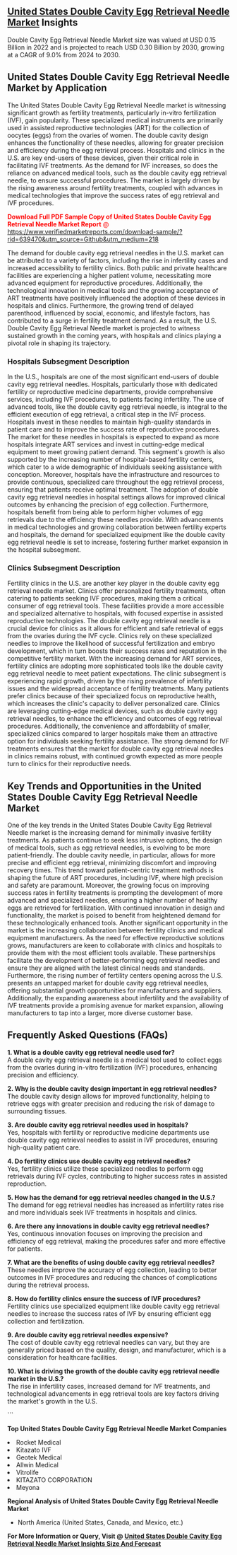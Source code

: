 <h2><a href="https://www.verifiedmarketreports.com/download-sample/?rid=639470&amp;utm_source=Github&amp;utm_medium=218" target="_blank">United States Double Cavity Egg Retrieval Needle Market</a> Insights</h2><p>Double Cavity Egg Retrieval Needle Market size was valued at USD 0.15 Billion in 2022 and is projected to reach USD 0.30 Billion by 2030, growing at a CAGR of 9.0% from 2024 to 2030.</p><p> <h2>United States Double Cavity Egg Retrieval Needle Market by Application</h2> <p>The United States Double Cavity Egg Retrieval Needle market is witnessing significant growth as fertility treatments, particularly in-vitro fertilization (IVF), gain popularity. These specialized medical instruments are primarily used in assisted reproductive technologies (ART) for the collection of oocytes (eggs) from the ovaries of women. The double cavity design enhances the functionality of these needles, allowing for greater precision and efficiency during the egg retrieval process. Hospitals and clinics in the U.S. are key end-users of these devices, given their critical role in facilitating IVF treatments. As the demand for IVF increases, so does the reliance on advanced medical tools, such as the double cavity egg retrieval needle, to ensure successful procedures. The market is largely driven by the rising awareness around fertility treatments, coupled with advances in medical technologies that improve the success rates of egg retrieval and IVF procedures. <p><span class=""><span style="color: #ff0000;"><strong>Download Full PDF Sample Copy of United States Double Cavity Egg Retrieval Needle Market Report</strong> @ </span><a href="https://www.verifiedmarketreports.com/download-sample/?rid=639470&amp;utm_source=Github&amp;utm_medium=218" target="_blank">https://www.verifiedmarketreports.com/download-sample/?rid=639470&amp;utm_source=Github&amp;utm_medium=218</a></span></p> The demand for double cavity egg retrieval needles in the U.S. market can be attributed to a variety of factors, including the rise in infertility cases and increased accessibility to fertility clinics. Both public and private healthcare facilities are experiencing a higher patient volume, necessitating more advanced equipment for reproductive procedures. Additionally, the technological innovation in medical tools and the growing acceptance of ART treatments have positively influenced the adoption of these devices in hospitals and clinics. Furthermore, the growing trend of delayed parenthood, influenced by social, economic, and lifestyle factors, has contributed to a surge in fertility treatment demand. As a result, the U.S. Double Cavity Egg Retrieval Needle market is projected to witness sustained growth in the coming years, with hospitals and clinics playing a pivotal role in shaping its trajectory.</p> <h3>Hospitals Subsegment Description</h3> <p>In the U.S., hospitals are one of the most significant end-users of double cavity egg retrieval needles. Hospitals, particularly those with dedicated fertility or reproductive medicine departments, provide comprehensive services, including IVF procedures, to patients facing infertility. The use of advanced tools, like the double cavity egg retrieval needle, is integral to the efficient execution of egg retrieval, a critical step in the IVF process. Hospitals invest in these needles to maintain high-quality standards in patient care and to improve the success rate of reproductive procedures. The market for these needles in hospitals is expected to expand as more hospitals integrate ART services and invest in cutting-edge medical equipment to meet growing patient demand. This segment's growth is also supported by the increasing number of hospital-based fertility centers, which cater to a wide demographic of individuals seeking assistance with conception. Moreover, hospitals have the infrastructure and resources to provide continuous, specialized care throughout the egg retrieval process, ensuring that patients receive optimal treatment. The adoption of double cavity egg retrieval needles in hospital settings allows for improved clinical outcomes by enhancing the precision of egg collection. Furthermore, hospitals benefit from being able to perform higher volumes of egg retrievals due to the efficiency these needles provide. With advancements in medical technologies and growing collaboration between fertility experts and hospitals, the demand for specialized equipment like the double cavity egg retrieval needle is set to increase, fostering further market expansion in the hospital subsegment.</p> <h3>Clinics Subsegment Description</h3> <p>Fertility clinics in the U.S. are another key player in the double cavity egg retrieval needle market. Clinics offer personalized fertility treatments, often catering to patients seeking IVF procedures, making them a critical consumer of egg retrieval tools. These facilities provide a more accessible and specialized alternative to hospitals, with focused expertise in assisted reproductive technologies. The double cavity egg retrieval needle is a crucial device for clinics as it allows for efficient and safe retrieval of eggs from the ovaries during the IVF cycle. Clinics rely on these specialized needles to improve the likelihood of successful fertilization and embryo development, which in turn boosts their success rates and reputation in the competitive fertility market. With the increasing demand for ART services, fertility clinics are adopting more sophisticated tools like the double cavity egg retrieval needle to meet patient expectations. The clinic subsegment is experiencing rapid growth, driven by the rising prevalence of infertility issues and the widespread acceptance of fertility treatments. Many patients prefer clinics because of their specialized focus on reproductive health, which increases the clinic's capacity to deliver personalized care. Clinics are leveraging cutting-edge medical devices, such as double cavity egg retrieval needles, to enhance the efficiency and outcomes of egg retrieval procedures. Additionally, the convenience and affordability of smaller, specialized clinics compared to larger hospitals make them an attractive option for individuals seeking fertility assistance. The strong demand for IVF treatments ensures that the market for double cavity egg retrieval needles in clinics remains robust, with continued growth expected as more people turn to clinics for their reproductive needs.</p> <h2>Key Trends and Opportunities in the United States Double Cavity Egg Retrieval Needle Market</h2> <p>One of the key trends in the United States Double Cavity Egg Retrieval Needle market is the increasing demand for minimally invasive fertility treatments. As patients continue to seek less intrusive options, the design of medical tools, such as egg retrieval needles, is evolving to be more patient-friendly. The double cavity needle, in particular, allows for more precise and efficient egg retrieval, minimizing discomfort and improving recovery times. This trend toward patient-centric treatment methods is shaping the future of ART procedures, including IVF, where high precision and safety are paramount. Moreover, the growing focus on improving success rates in fertility treatments is prompting the development of more advanced and specialized needles, ensuring a higher number of healthy eggs are retrieved for fertilization. With continued innovation in design and functionality, the market is poised to benefit from heightened demand for these technologically enhanced tools. Another significant opportunity in the market is the increasing collaboration between fertility clinics and medical equipment manufacturers. As the need for effective reproductive solutions grows, manufacturers are keen to collaborate with clinics and hospitals to provide them with the most efficient tools available. These partnerships facilitate the development of better-performing egg retrieval needles and ensure they are aligned with the latest clinical needs and standards. Furthermore, the rising number of fertility centers opening across the U.S. presents an untapped market for double cavity egg retrieval needles, offering substantial growth opportunities for manufacturers and suppliers. Additionally, the expanding awareness about infertility and the availability of IVF treatments provide a promising avenue for market expansion, allowing manufacturers to tap into a larger, more diverse customer base.</p> <h2>Frequently Asked Questions (FAQs)</h2> <p><strong>1. What is a double cavity egg retrieval needle used for?</strong><br> A double cavity egg retrieval needle is a medical tool used to collect eggs from the ovaries during in-vitro fertilization (IVF) procedures, enhancing precision and efficiency.</p> <p><strong>2. Why is the double cavity design important in egg retrieval needles?</strong><br> The double cavity design allows for improved functionality, helping to retrieve eggs with greater precision and reducing the risk of damage to surrounding tissues.</p> <p><strong>3. Are double cavity egg retrieval needles used in hospitals?</strong><br> Yes, hospitals with fertility or reproductive medicine departments use double cavity egg retrieval needles to assist in IVF procedures, ensuring high-quality patient care.</p> <p><strong>4. Do fertility clinics use double cavity egg retrieval needles?</strong><br> Yes, fertility clinics utilize these specialized needles to perform egg retrievals during IVF cycles, contributing to higher success rates in assisted reproduction.</p> <p><strong>5. How has the demand for egg retrieval needles changed in the U.S.?</strong><br> The demand for egg retrieval needles has increased as infertility rates rise and more individuals seek IVF treatments in hospitals and clinics.</p> <p><strong>6. Are there any innovations in double cavity egg retrieval needles?</strong><br> Yes, continuous innovation focuses on improving the precision and efficiency of egg retrieval, making the procedures safer and more effective for patients.</p> <p><strong>7. What are the benefits of using double cavity egg retrieval needles?</strong><br> These needles improve the accuracy of egg collection, leading to better outcomes in IVF procedures and reducing the chances of complications during the retrieval process.</p> <p><strong>8. How do fertility clinics ensure the success of IVF procedures?</strong><br> Fertility clinics use specialized equipment like double cavity egg retrieval needles to increase the success rates of IVF by ensuring efficient egg collection and fertilization.</p> <p><strong>9. Are double cavity egg retrieval needles expensive?</strong><br> The cost of double cavity egg retrieval needles can vary, but they are generally priced based on the quality, design, and manufacturer, which is a consideration for healthcare facilities.</p> <p><strong>10. What is driving the growth of the double cavity egg retrieval needle market in the U.S.?</strong><br> The rise in infertility cases, increased demand for IVF treatments, and technological advancements in egg retrieval tools are key factors driving the market's growth in the U.S.</p> ```</p><p><strong>Top United States Double Cavity Egg Retrieval Needle Market Companies</strong></p><div data-test-id=""><p><li>Rocket Medical</li><li> Kitazato IVF</li><li> Geotek Medical</li><li> Allwin Medical</li><li> Vitrolife</li><li> KITAZATO CORPORATION</li><li> Meyona</li></p><div><strong>Regional Analysis of&nbsp;United States Double Cavity Egg Retrieval Needle Market</strong></div><ul><li dir="ltr"><p dir="ltr">North America&nbsp;(United States, Canada, and Mexico, etc.)</p></li></ul><p><strong>For More Information or Query, Visit @&nbsp;</strong><strong><a href="https://www.verifiedmarketreports.com/product/double-cavity-egg-retrieval-needle-market/?utm_source=Github&amp;utm_medium=218" target="_blank">United States Double Cavity Egg Retrieval Needle Market Insights Size And Forecast</a></strong></p></div>
